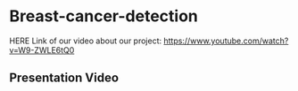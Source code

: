 # Breast-cancer-detection
HERE Link of our video about our project: https://www.youtube.com/watch?v=W9-ZWLE6tQ0
## Presentation Video
